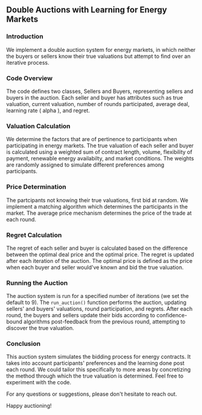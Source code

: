 ## Double Auctions with Learning for Energy Markets

### Introduction
We implement a double auction system for energy markets, in which neither the buyers or sellers know their true valuations but attempt to find over an iterative process.

### Code Overview
 The code defines two classes, Sellers and Buyers, representing sellers and buyers in the auction. Each seller and buyer has attributes such as true valuation, current valuation, number of rounds participated, average deal, learning rate ( alpha ), and regret.

### Valuation Calculation
We determine the factors that are of pertinence to participants when participating in energy markets. The true valuation of each seller and buyer is calculated using a weighted sum of contract length, volume, flexibility of payment, renewable energy availabilty, and market conditions. 
The weights are randomly assigned to simulate different preferences among participants.

### Price Determination
The partcipants not knowing their true valuations, first bid at random. We implement a matching algorithm which determines the participants in the market. 
The average price mechanism determines the price of the trade at each round.
### Regret Calculation
The regret of each seller and buyer is calculated based on the difference between the optimal deal price and the optimal price. The regret is updated after each iteration of the auction.
The optimal price is defined as the price when each buyer and seller would've known and bid the true valuation.
### Running the Auction
The auction system is run for a specified number of iterations (we set the default to 9). The `run_auction()` function performs the auction, updating sellers' and buyers' valuations, round participation, and regrets.
After each round, the buyers and sellers update their bids according to confidence-bound algorithms post-feedback from the previous round, attempting to discover the true valuation.

### Conclusion
This auction system simulates the bidding process for energy contracts. It takes into account participants' preferences and the learning done post each round. 
We could tailor this specifically to more areas by concretizing the method through which the true valuation is determined. Feel free to experiment with the code.

For any questions or suggestions, please don't hesitate to reach out.

Happy auctioning!
